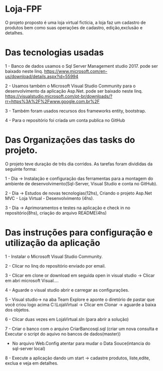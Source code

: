# Loja-FPF
O projeto proposto é uma loja virtual fictícia, a loja faz um cadastro de produtos bem como suas operações de cadastro, edição,exclusão e detalhes.

# Das tecnologias usadas
1 - Banco de dados usamos o Sql Server Management studio 2017.
pode ser baixado neste linq. https://www.microsoft.com/en-us/download/details.aspx?id=55994

2 - Usamos também o Microsoft Visual Studio Community para o desenvolvimento da aplicação Asp.Net.
pode ser baixado neste linq. https://visualstudio.microsoft.com/pt-br/downloads/?rr=https%3A%2F%2Fwww.google.com.br%2F

3 - Também foram usados recursos dos frameworks entity, bootstrap.

4 - Para o repositório foi criada um conta publica no GitHub

# Das Organizações das tasks do projeto.
O projeto teve duração de três dia corridos.
As tarefas foram divididas da seguinte forma:

1 - Dia -> Instalação e configuração das ferramentas para a montagem do ambiente de desenvolvimento(Sql-Server, Visual Studio e conta no GitHub).

2 - Dia -> Estudos de novas tecnologias(12hs), Criando o projeto Asp.Net MVC - Loja Virtual - Desenvolvimento (4hs).

3 - Dia -> Aprimoramentos e testes na aplicação e check in no repositório(8hs), criação do arquivo README(4hs)

# Das instruções para configuração e utilização da aplicação

1 - Instalar o Microsoft Visual Studio Community.

2 - Clicar no linq do repositório enviado por email.

3 - Clicar em clone or download em seguida open in visual studio -> Clicar em abri microsoft Visual.... 

4 - Aguarde o visual studio abrir e carregar as configurações.

5 - Visual studio-> na aba Team Explore e aponte o diretório de pastar que você criou logo acima C:\LojaVirtual -> Clicar em Clonar -> aguarde a baixa dos objetos.

6 - Clicar duas vezes em LojaVirtual.sln (para abrir a solução)

7 - Criar o banco com o arquivo CriarBancosql.sql (criar um nova consulta e Executar o script do aquivo no bancos de dados(master))
  - No arquivo Web.Config atentar para mudar o Data Souce(intancia do sql-server local)
  <connectionStrings>
    <add name="LojaVirtual" connectionString="Data Source=ITB002231N;Initial Catalog=DBFpf;Integrated Security=True" providerName="System.Data.SqlClient" />
  </connectionStrings>

8 - Execute a aplicação dando um start -> cadastre produtos, liste,edite, exclua e veja em detalhes.









